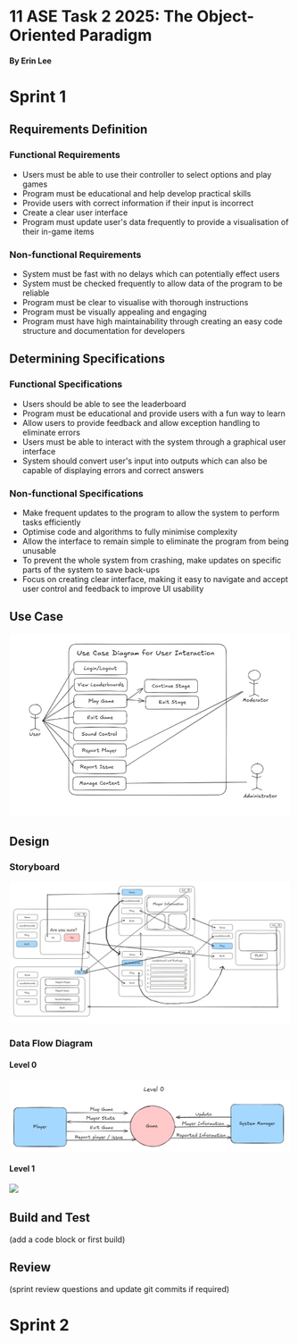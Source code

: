 # 11 ASE Task 2 2025: The Object-Oriented Paradigm

#### By Erin Lee

# Sprint 1
## Requirements Definition
### Functional Requirements
- Users must be able to use their controller to select options and play games
- Program must be educational and help develop practical skills
- Provide users with correct information if their input is incorrect
- Create a clear user interface
- Program must update user's data frequently to provide a visualisation of their in-game items

### Non-functional Requirements
- System must be fast with no delays which can potentially effect users
- System must be checked frequently to allow data of the program to be reliable
- Program must be clear to visualise with thorough instructions 
- Program must be visually appealing and engaging
- Program must have high maintainability through creating an easy code structure and documentation for developers

## Determining Specifications
### Functional Specifications
- Users should be able to see the leaderboard 
- Program must be educational and provide users with a fun way to learn
- Allow users to provide feedback and allow exception handling to eliminate errors
- Users must be able to interact with the system through a graphical user interface
- System should convert user's input into outputs which can also be capable of displaying errors and correct answers

### Non-functional Specifications
- Make frequent updates to the program to allow the system to perform tasks efficiently
- Optimise code and algorithms to fully minimise complexity 
- Allow the interface to remain simple to eliminate the program from being unusable
- To prevent the whole system from crashing, make updates on specific parts of the system to save back-ups
- Focus on creating clear interface, making it easy to navigate and accept user control and feedback to improve UI usability

## Use Case 
<img src="use_case_diagram.png">

## Design

### Storyboard
<img src="storyboard.png">

### Data Flow Diagram
#### Level 0
<img src="data_flow_diagram_level_0.png">

#### Level 1
<img src="data_flow_diagram_level_1.png">

## Build and Test
(add a code block or first build)

## Review
(sprint review questions and update git commits if required)

# Sprint 2

